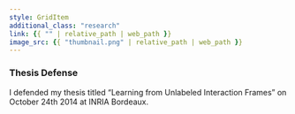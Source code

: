 ```yaml
---
style: GridItem
additional_class: "research"
link: {{ "" | relative_path | web_path }}
image_src: {{ "thumbnail.png" | relative_path | web_path }}
---
```



### Thesis Defense

I defended my thesis titled “Learning from Unlabeled Interaction Frames” on October 24th 2014 at INRIA Bordeaux.
